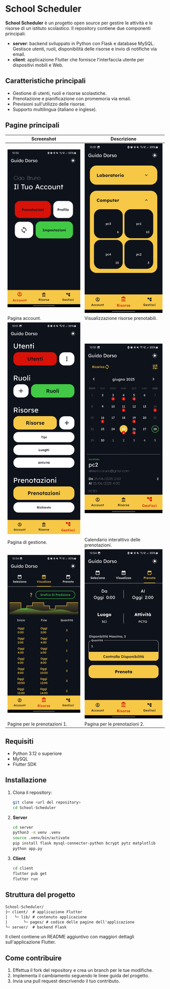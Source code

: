 # School Scheduler

**School Scheduler** è un progetto open source per gestire le attività e le risorse di un istituto scolastico. Il repository contiene due componenti principali:

- **server**: backend sviluppato in Python con Flask e database MySQL. Gestisce utenti, ruoli, disponibilità delle risorse e invio di notifiche via email.
- **client**: applicazione Flutter che fornisce l'interfaccia utente per dispositivi mobili e Web.

## Caratteristiche principali

- Gestione di utenti, ruoli e risorse scolastiche.
- Prenotazione e pianificazione con promemoria via email.
- Previsioni sull'utilizzo delle risorse.
- Supporto multilingua (italiano e inglese).

## Pagine principali

| Screenshot | Descrizione |
|------------|-------------|
| <img src="images/Screenshot_20250628_105059.jpg" width="250"/> | <img src="images/Screenshot_20250628_105110.jpg" width="250"/> |
| Pagina account.                            | Visualizzazione risorse prenotabili.       |
| <img src="images/Screenshot_20250628_105123.jpg" width="250"/> | <img src="images/Screenshot_20250628_105151.jpg" width="250"/> |
| Pagina di gestione.                        | Calendario interattivo delle prenotazioni. |
| <img src="images/Screenshot_20250628_105416.jpg" width="250"/> | <img src="images/Screenshot_20250628_105433.jpg" width="250"/> |
| Pagine per le prenotazioni 1.              | Pagina per le prenotazioni 2.              |

## Requisiti

- Python 3.12 o superiore
- MySQL
- Flutter SDK

## Installazione

1. Clona il repository:
   ```bash
   git clone <url del repository>
   cd School-Scheduler
   ```
2. **Server**
   ```bash
   cd server
   python3 -m venv .venv
   source .venv/bin/activate
   pip install flask mysql-connector-python bcrypt pytz matplotlib
   python app.py
   ```
3. **Client**
   ```bash
   cd client
   flutter pub get
   flutter run
   ```

## Struttura del progetto

```
School-Scheduler/
├─ client/  # applicazione Flutter
|   └─ lib/ # contenuto applicazione
|       └─ pages/ # codice delle pagine dell'applicazione
└─ server/  # backend Flask
```

Il client contiene un README aggiuntivo con maggiori dettagli sull'applicazione Flutter.

## Come contribuire

1. Effettua il fork del repository e crea un branch per le tue modifiche.
2. Implementa il cambiamento seguendo le linee guida del progetto.
3. Invia una pull request descrivendo il tuo contributo.
